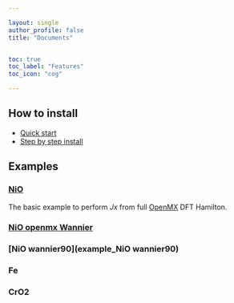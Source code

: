 ```yaml
---

layout: single
author_profile: false
title: "Documents"


toc: true
toc_label: "Features"
toc_icon: "cog"

---
```




## How to install

 - [Quick start](quick-start-guide/#quick-start-install--run-example)
 - [Step by step install](quick-start-guide/#install)

## Examples


### [NiO](example_NiO)
The basic example to perform *Jx* from full [OpenMX](http://www.openmx-square.org/) DFT Hamilton.

### [NiO openmx Wannier](example_NiO_openmxWannier)

### [NiO wannier90](example_NiO wannier90)


### Fe

### CrO2
